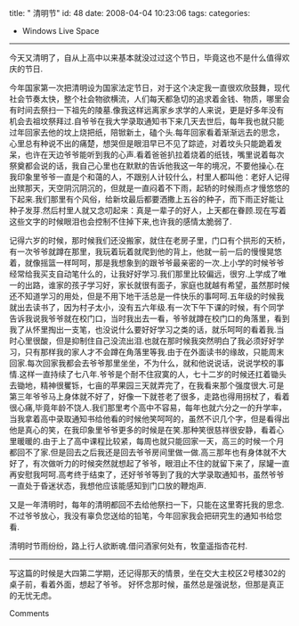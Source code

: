 title: " 清明节"
id: 48
date: 2008-04-04 10:23:06
tags: 
categories: 
- Windows Live Space
---

今天又清明了，自从上高中以来基本就没过过这个节日，毕竟这也不是什么值得欢庆的节日.

今年国家第一次把清明设为国家法定节日，对于这个决定我一直很欢欣鼓舞，现代社会节奏太快，整个社会物欲横流，人们每天都急切的追求着金钱、物质，哪里会有时间去祭扫一下祖先的陵墓.像我这样远离家乡求学的人来说，更是好多年没有机会去祖坟祭拜过.自爷爷在我大学录取通知书下来几天去世后，每年我也就只能过年回家去他的坟上烧把纸，陪锨新土，磕个头.每年回家看着渐渐远去的思念，心里总有种说不出的痛楚，想哭但是眼泪早已不见了踪迹，对着坟头只能跪着发呆，也许在天边爷爷能听到我的心声.看着爸爸扒拉着烧着的纸钱，嘴里说着每次祭奠都会说的话，我自己心里也在默默的告诉他我这一年的境况，不要他操心.在我印象里爷爷一直是个和蔼的人，不跟别人计较什么，村里人都叫他：老好人记得出殡那天，天空阴沉阴沉的，但就是一直闷着不下雨，起轿的时候雨点才慢悠悠的下起来.我们那里有个风俗，给新坟最后都要洒撒上五谷的种子，而下雨正好能让种子发芽.然后村里人就又念叨起来：真是一辈子的好人，上天都在眷顾.现在写着这些文字的时候眼泪也会控制不住掉下来,也许我的感情太脆弱了.

记得六岁的时候，那时候我们还没搬家，就住在老房子里，门口有个拱形的天桥，有一次爷爷就蹲在那里，我玩着玩着就爬到他的背上，他就一前一后的慢慢晃悠着，就像摇篮一样呵呵，那是我想象到的跟爷爷最亲密的一次.上小学的时候爷爷经常给我买支自动笔什么的，让我好好学习.我们那里比较偏远，很穷.上学成了唯一的出路，谁家的孩子学习好，家长就很有面子，家庭也就越有希望，虽然那时候还不知道学习的用处，但是不用下地干活总是一件快乐的事呵呵.五年级的时候我就出去读书了，因为村子太小，没有五六年级.有一次下午下课的时候，有个同学告诉我说我爷爷就在校门口，当时我出去一看，爷爷就蹲在校门口的角落里，看到我了从怀里掏出一支笔，也没说什么要好好学习之类的话，就乐呵呵的看着我.当时心里很酸，但是抑制住自己没流出泪.也就在那时候我突然明白了我必须好好学习，只有那样我的家人才不会蹲在角落里等我.由于在外面读书的缘故，只能周末回家.每次回家我都会去爷爷那里坐坐，不为什么，就和他说说话，说说学校的事情.这样一直持续了七八年.爷爷是个耐不住寂寞的人，七十二岁的时候还扛着锄头去锄地，精神很矍铄，七亩的苹果园三天就弄完了，在我看来那个强度很大.可是第三年爷爷马上身体就不好了，好像一下就苍老了很多，走路也得用拐杖了，看着很心痛,毕竟年龄不饶人.我们那里考个高中不容易，每年也就六分之一的升学率，当我拿着高中录取通知书给他看的时候他笑呵呵的，虽然不识几个字，但是看得出他是真心的笑，在我印象里爷爷更多的时候是在笑.那种笑很慈祥很安静，看着心里暖暖的.由于上了高中课程比较紧，每周也就只能回家一天，高三的时候一个月都回不了家.但是回去之后我还是回去爷爷房间里做一做.高三那年也有身体就不大好了，有次做听力的时候突然就想起了爷爷，眼泪止不住的就留下来了，尿罐一直再安慰我呵呵.高考终于结束了，还好爷爷等到了我的大学录取通知书，虽然爷爷一直处于昏迷状态，我想他应该能感知到门口放的鞭炮声.

又是一年清明时，每年的清明都回不去给他祭扫一下，只能在这里寄托我的思念.不过爷爷放心，我没有辜负您送给的铅笔，今年回家我会把研究生的通知书给您看.

清明时节雨纷纷，路上行人欲断魂.借问酒家何处有，牧童遥指杏花村.

----------------------------------------
写这篇的时候是大四第二学期，还记得那天的情景，坐在交大主校区2号楼302的桌子前，看着外面，想起了爷爷。
好怀念那时候，虽然总是强说愁，但那是真正的无忧无虑。

Comments
